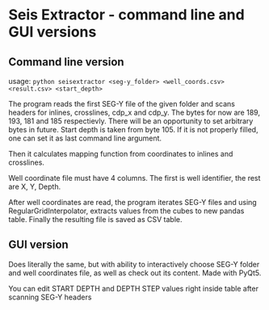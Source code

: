 # Seis Extractor - command line and GUI versions
## Command line version
usage: ```python seisextractor <seg-y_folder> <well_coords.csv> <result.csv> <start_depth>```

The program reads the first SEG-Y file of the given folder and scans headers for inlines, crosslines, 
cdp_x and cdp_y. The bytes for now are 189, 193, 181 and 185 respectievly. There will be an opportunity
to set arbitrary bytes in future. Start depth is taken from byte 105. If it is not properly filled,
one can set it as last command line argument. 

Then it calculates mapping function from coordinates to inlines and crosslines.

Well coordinate file must have 4 columns. The first is well identifier, the rest are X, Y, Depth.

After well coordinates are read, the program iterates SEG-Y files and using RegularGridInterpolator, 
extracts values from the cubes to new pandas table. Finally the resulting file is saved as CSV table.


## GUI version

Does literally the same, but with ability to interactively choose SEG-Y folder and well coordinates file,
as well as check out its content. Made with PyQt5.

You can edit START DEPTH and DEPTH STEP values right inside table after scanning SEG-Y headers

